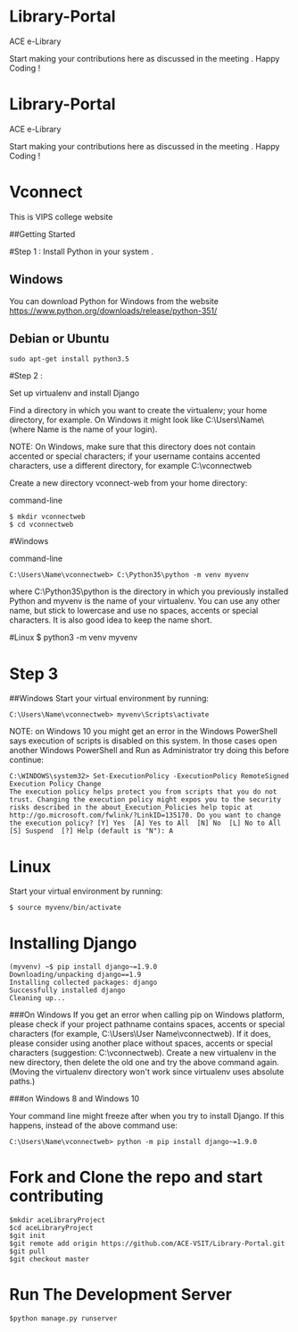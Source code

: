 # Library-Portal
ACE e-Library 

Start making your contributions here as discussed in the meeting . 
Happy Coding !


# Library-Portal
ACE e-Library 

Start making your contributions here as discussed in the meeting . 
Happy Coding !


# Vconnect
This is VIPS college website

##Getting Started 

#Step 1 :
 Install Python in your system . 
 
## Windows
You can download Python for Windows from the website https://www.python.org/downloads/release/python-351/
 
## Debian or Ubuntu 
    sudo apt-get install python3.5

#Step 2 :

Set up virtualenv and install Django

 Find a directory in which you want to create the virtualenv; your home directory, for example. On Windows it might look like C:\Users\Name\ (where Name is the name of your login).
 
 NOTE: On Windows, make sure that this directory does not contain accented or special characters; if your username contains accented characters, use a different directory, for example C:\vconnectweb
 
 
 Create a new directory vconnect-web from your home directory:

command-line
    
    $ mkdir vconnectweb
    $ cd vconnectweb

#Windows

command-line
    
    C:\Users\Name\vconnectweb> C:\Python35\python -m venv myvenv

where C:\Python35\python is the directory in which you previously installed Python and myvenv is the name of your virtualenv. 
You can use any other name, but stick to lowercase and use no spaces, accents or special characters. It is also good idea to keep the name short.

#Linux
    $ python3 -m venv myvenv
    

# Step 3

##Windows
Start your virtual environment by running:


    C:\Users\Name\vconnectweb> myvenv\Scripts\activate
    
NOTE: on Windows 10 you might get an error in the Windows PowerShell says execution of scripts is disabled on this system. In those cases open another Windows PowerShell and Run as Administrator try doing this before continue:

    C:\WINDOWS\system32> Set-ExecutionPolicy -ExecutionPolicy RemoteSigned
    Execution Policy Change
    The execution policy helps protect you from scripts that you do not trust. Changing the execution policy might expos you to the security risks described in the about_Execution_Policies help topic at http://go.microsoft.com/fwlink/?LinkID=135170. Do you want to change the execution policy? [Y] Yes  [A] Yes to All  [N] No  [L] No to All  [S] Suspend  [?] Help (default is "N"): A

# Linux
Start your virtual environment by running:

    $ source myvenv/bin/activate
    
    
 
# Installing Django
 
    (myvenv) ~$ pip install django~=1.9.0
    Downloading/unpacking django==1.9
    Installing collected packages: django
    Successfully installed django
    Cleaning up...
    
    
###On Windows
If you get an error when calling pip on Windows platform, please check if your project pathname contains spaces, accents or special characters (for example, C:\Users\User Name\vconnectweb). If it does, please consider using another place without spaces, accents or special characters (suggestion: C:\vconnectweb). Create a new virtualenv in the new directory, then delete the old one and try the above command again. (Moving the virtualenv directory won't work since virtualenv uses absolute paths.)

###on Windows 8 and Windows 10

Your command line might freeze after when you try to install Django. If this happens, instead of the above command use:

    C:\Users\Name\vconnectweb> python -m pip install django~=1.9.0


# Fork and Clone the repo and start contributing 
    $mkdir aceLibraryProject
    $cd aceLibraryProject
    $git init
    $git remote add origin https://github.com/ACE-VSIT/Library-Portal.git
    $git pull
    $git checkout master

# Run The Development Server 
    $python manage.py runserver


    

    






 
 
 


 

